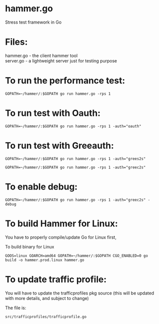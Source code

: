 hammer.go
=========
Stress test framework in Go   

Files:
======

hammer.go - the client hammer tool   
server.go - a lightweight server just for testing purpose   

To run the performance test:
============================
```shell
GOPATH=~/hammer/:$GOPATH go run hammer.go -rps 1   
```

To run test with Oauth:
=======================
```shell
GOPATH=~/hammer/:$GOPATH go run hammer.go -rps 1 -auth="oauth"   
```

To run test with Greeauth:
==========================
```shell
GOPATH=~/hammer/:$GOPATH go run hammer.go -rps 1 -auth="grees2s"   

GOPATH=~/hammer/:$GOPATH go run hammer.go -rps 1 -auth="greec2s"   
```

To enable debug:
================
```shell
GOPATH=~/hammer/:$GOPATH go run hammer.go -rps 1 -auth="greec2s" -debug   
```

To build Hammer for Linux:
==========================
You have to properly compile/update Go for Linux first,

To build binary for Linux
```shell
GOOS=linux GOARCH=amd64 GOPATH=~/hammer/:$GOPATH CGO_ENABLED=0 go build -o hammer.prod.linux hammer.go
```

To update traffic profile:
==========================

You will have to update the trafficprofiles pkg source (this will be updated with more details, and subject to change)

The file is:
```shell
src/trafficprofiles/trafficprofile.go
```